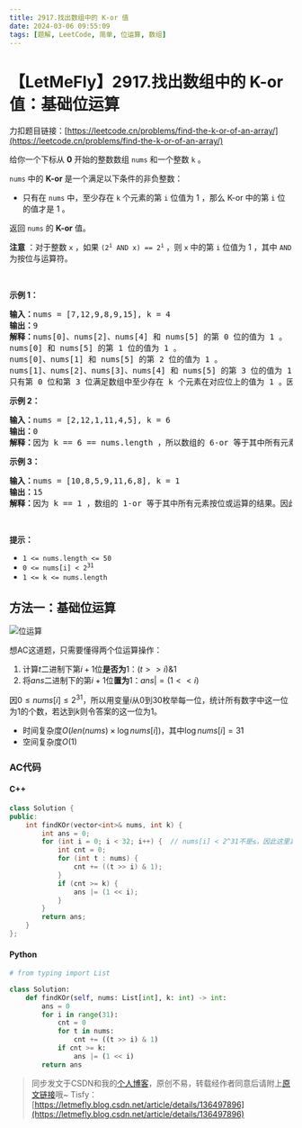 ```yaml
---
title: 2917.找出数组中的 K-or 值
date: 2024-03-06 09:55:09
tags: [题解, LeetCode, 简单, 位运算, 数组]
---
```


# 【LetMeFly】2917.找出数组中的 K-or 值：基础位运算

力扣题目链接：[https://leetcode.cn/problems/find-the-k-or-of-an-array/](https://leetcode.cn/problems/find-the-k-or-of-an-array/)

<p>给你一个下标从 <strong>0</strong> 开始的整数数组 <code>nums</code> 和一个整数 <code>k</code> 。</p>

<p><code>nums</code> 中的 <strong>K-or</strong> 是一个满足以下条件的非负整数：</p>

<ul>
	<li>只有在 <code>nums</code> 中，至少存在 <code>k</code> 个元素的第 <code>i</code> 位值为 1 ，那么 K-or 中的第 <code>i</code> 位的值才是 1 。</li>
</ul>

<p>返回 <code>nums</code> 的 <strong>K-or</strong> 值。</p>

<p><strong>注意</strong> ：对于整数 <code>x</code> ，如果&nbsp;<code>(2<sup>i</sup> AND x) == 2<sup>i</sup></code> ，则 <code>x</code> 中的第 <code>i</code> 位值为 1 ，其中 <code>AND</code> 为按位与运算符。</p>

<p>&nbsp;</p>

<p><strong class="example">示例 1：</strong></p>

<pre>
<strong>输入：</strong>nums = [7,12,9,8,9,15], k = 4
<strong>输出：</strong>9
<strong>解释：</strong>nums[0]、nums[2]、nums[4] 和 nums[5] 的第 0 位的值为 1 。
nums[0] 和 nums[5] 的第 1 位的值为 1 。
nums[0]、nums[1] 和 nums[5] 的第 2 位的值为 1 。
nums[1]、nums[2]、nums[3]、nums[4] 和 nums[5] 的第 3 位的值为 1 。
只有第 0 位和第 3 位满足数组中至少存在 k 个元素在对应位上的值为 1 。因此，答案为 2^0 + 2^3 = 9 。
</pre>

<p><strong class="example">示例 2：</strong></p>

<pre>
<strong>输入：</strong>nums = [2,12,1,11,4,5], k = 6
<strong>输出：</strong>0
<strong>解释：</strong>因为 k == 6 == nums.length ，所以数组的 6-or 等于其中所有元素按位与运算的结果。因此，答案为 2 AND 12 AND 1 AND 11 AND 4 AND 5 = 0 。
</pre>

<p><strong class="example">示例 3：</strong></p>

<pre>
<strong>输入：</strong>nums = [10,8,5,9,11,6,8], k = 1
<strong>输出：</strong>15
<strong>解释：</strong>因为 k == 1 ，数组的 1-or 等于其中所有元素按位或运算的结果。因此，答案为 10 OR 8 OR 5 OR 9 OR 11 OR 6 OR 8 = 15 。</pre>

<p>&nbsp;</p>

<p><strong>提示：</strong></p>

<ul>
	<li><code>1 &lt;= nums.length &lt;= 50</code></li>
	<li><code>0 &lt;= nums[i] &lt; 2<sup>31</sup></code></li>
	<li><code>1 &lt;= k &lt;= nums.length</code></li>
</ul>


    
## 方法一：基础位运算

![位运算](https://cors.tisfy.eu.org/https://img-blog.csdnimg.cn/direct/989ffc9cb4d145ecbb98da926a24d42d.png)

想<span title="Accepted">AC</span>这道题，只需要懂得两个位运算操作：

1. 计算$t$二进制下第$i+1$位**是否为**$1$：$(t >> i) \& 1$
2. 将$ans$二进制下的第$i+1$位**置为**$1$：$ans |= (1 << i)$

因$0\leq nums[i] \le 2^{31}$，所以用变量$i$从$0$到$30$枚举每一位，统计所有数字中这一位为$1$的个数，若达到$k$则令答案的这一位为$1$。

+ 时间复杂度$O(len(nums)\times \log nums[i])$，其中$\log nums[i]=31$
+ 空间复杂度$O(1)$

### AC代码

#### C++

```cpp
class Solution {
public:
    int findKOr(vector<int>& nums, int k) {
        int ans = 0;
        for (int i = 0; i < 32; i++) {  // nums[i] < 2^31不是≤，因此这里其实i = 0到i < 31即可
            int cnt = 0;
            for (int t : nums) {
                cnt += ((t >> i) & 1);
            }
            if (cnt >= k) {
                ans |= (1 << i);
            }
        }
        return ans;
    }
};
```

#### Python

```python
# from typing import List

class Solution:
    def findKOr(self, nums: List[int], k: int) -> int:
        ans = 0
        for i in range(31):
            cnt = 0
            for t in nums:
                cnt += ((t >> i) & 1)
            if cnt >= k:
                ans |= (1 << i)
        return ans
```

> 同步发文于CSDN和我的[个人博客](https://blog.letmefly.xyz/)，原创不易，转载经作者同意后请附上[原文链接](https://blog.letmefly.xyz/2024/03/06/LeetCode%202917.%E6%89%BE%E5%87%BA%E6%95%B0%E7%BB%84%E4%B8%AD%E7%9A%84K-or%E5%80%BC/)哦~
> Tisfy：[https://letmefly.blog.csdn.net/article/details/136497896](https://letmefly.blog.csdn.net/article/details/136497896)
